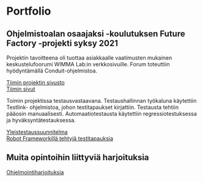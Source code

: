 # **Portfolio**

## Ohjelmistoalan osaajaksi -koulutuksen Future Factory -projekti syksy 2021

Projektin tavoitteena oli tuottaa asiakkaalle vaatimusten mukainen keskustelufoorumi WIMMA Lab:in verkkosivuille. Forum toteuttiin hyödyntämällä Conduit-ohjelmistoa.

[Tiimin projektin sivusto](https://ff2020s-team3.pages.labranet.jamk.fi/core/)  
[Tiimin sivut](https://ff2020s-team3.pages.labranet.jamk.fi/site/)  

Toimin projektissa testausvastaavana. Testaushallinnan työkaluna käytettiin Testlink- ohjelmistoa, johon testitapaukset kirjattiin. Testausta tehtiin pääosin manuaalisesti. Automaatiotestausta käytettiin regressiotestuksessa ja hyväksyntätestauksessa. 

[Yleistestaussuunnitelma](https://ff2020s-team3.pages.labranet.jamk.fi/core/50-Testaushallinta/yleistestaussuunnitelma/)  
[Robot Frameworkillä tehtyjä testitapauksia](https://github.com/anmasa1/RobotFrameworkTests)  


## Muita opintoihin liittyviä harjoituksia

[Ohjelmointiharjoituksia](https://github.com/anmasa1/PythonExercises)


